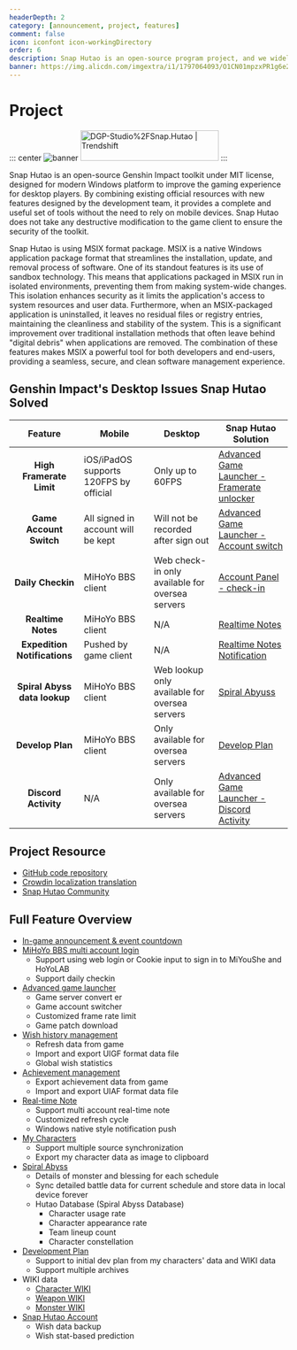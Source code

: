 ```yaml
---
headerDepth: 2
category: [announcement, project, features]
comment: false
icon: iconfont icon-workingDirectory
order: 6
description: Snap Hutao is an open-source program project, and we widely accept collaborations from the community to keep the project dynamic.
banner: https://img.alicdn.com/imgextra/i1/1797064093/O1CN01mpzxPR1g6e22IjFMh_!!1797064093.png
---
```


# Project

::: center
![banner](https://img.alicdn.com/imgextra/i3/1797064093/O1CN01eHCaOA1g6e2ZLa3PA_!!1797064093.png_.webp)
<a href="https://trendshift.io/repositories/2009" target="_blank"><img src="https://trendshift.io/api/badge/repositories/2009" alt="DGP-Studio%2FSnap.Hutao | Trendshift" style="width: 250px; height: 55px;" width="250" height="55"/></a>
:::

Snap Hutao is an open-source Genshin Impact toolkit under MIT license, designed for modern Windows platform to improve
the gaming experience for desktop players. By combining existing official resources with new features designed by the
development team, it provides a complete and useful set of tools without the need to rely on mobile devices. Snap Hutao
does not take any destructive modification to the game client to ensure the security of the toolkit.

Snap Hutao is using MSIX format package. MSIX is a native Windows application package format that streamlines the installation, update, and removal process of software. One of its standout features is its use of sandbox technology. This means that applications packaged in MSIX run in isolated environments, preventing them from making system-wide changes. This isolation enhances security as it limits the application's access to system resources and user data. Furthermore, when an MSIX-packaged application is uninstalled, it leaves no residual files or registry entries, maintaining the cleanliness and stability of the system. This is a significant improvement over traditional installation methods that often leave behind "digital debris" when applications are removed. The combination of these features makes MSIX a powerful tool for both developers and end-users, providing a seamless, secure, and clean software management experience.

## Genshin Impact's Desktop Issues Snap Hutao Solved

|           Feature            | Mobile                                 | Desktop                                         | Snap Hutao Solution                                                      |
| :--------------------------: | -------------------------------------- | ----------------------------------------------- | ------------------------------------------------------------------------ |
|   **High Framerate Limit**   | iOS/iPadOS supports 120FPS by official | Only up to 60FPS                                | [Advanced Game Launcher - Framerate unlocker](features/game-launcher.md) |
|   **Game Account Switch**    | All signed in account will be kept     | Will not be recorded after sign out             | [Advanced Game Launcher - Account switch](features/game-launcher.md)     |
|      **Daily Checkin**       | MiHoYo BBS client                      | Web check-in only available for oversea servers | [Account Panel - check-in](features/mhy-account-switch.md)               |
|      **Realtime Notes**      | MiHoYo BBS client                      | N/A                                             | [Realtime Notes](features/real-time-notes.md)                            |
| **Expedition Notifications** | Pushed by game client                  | N/A                                             | [Realtime Notes Notification](features/real-time-notes.md)               |
| **Spiral Abyss data lookup** | MiHoYo BBS client                      | Web lookup only available for oversea servers   | [Spiral Abyuss](features/hutao-API.md)                                   |
|       **Develop Plan**       | MiHoYo BBS client                      | Only available for oversea servers              | [Develop Plan](features/develop-plan.md)                                 |
|     **Discord Activity**     | N/A                                    | Only available for oversea servers              | [Advanced Game Launcher - Discord Activity](features/game-launcher.md)   |

## Project Resource

- [GitHub code repository](https://github.com/DGP-Studio/Snap.Hutao)
- [Crowdin localization translation](https://translate.hut.ao/)
- [Snap Hutao Community](community.md)

## Full Feature Overview

- [In-game announcement & event countdown](features/dashboard.md)
- [MiHoYo BBS multi account login](features/mhy-account-switch.md)
  - Support using web login or Cookie input to sign in to MiYouShe and HoYoLAB
  - Support daily checkin
- [Advanced game launcher](features/game-launcher.md)
  - Game server convert er
  - Game account switcher
  - Customized frame rate limit
  - Game patch download
- [Wish history management](features/wish-export.md)
  - Refresh data from game
  - Import and export UIGF format data file
  - Global wish statistics
- [Achievement management](features/achievements.md)
  - Export achievement data from game
  - Import and export UIAF format data file
- [Real-time Note](features/real-time-notes.md)
  - Support multi account real-time note
  - Customized refresh cycle
  - Windows native style notification push
- [My Characters](features/character-data.md)
  - Support multiple source synchronization
  - Export my character data as image to clipboard
- [Spiral Abyss](features/hutao-API.md)
  - Details of monster and blessing for each schedule
  - Sync detailed battle data for current schedule and store data in local device forever
  - Hutao Database (Spiral Abyss Database)
    - Character usage rate
    - Character appearance rate
    - Team lineup count
    - Character constellation
- [Development Plan](features/develop-plan.md)
  - Support to initial dev plan from my characters' data and WIKI data
  - Support multiple archives
- WIKI data
  - [Character WIKI](features/character-wiki.md)
  - [Weapon WIKI](features/weapon-wiki.md)
  - [Monster WIKI](features/monster-wiki.md)
- [Snap Hutao Account](features/hutao-settings.md#snap-hutao-account)
  - Wish data backup
  - Wish stat-based prediction
